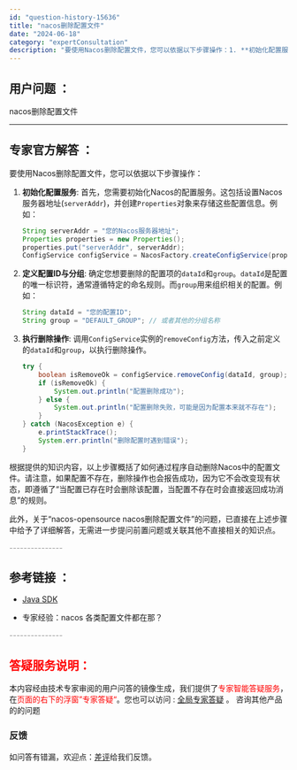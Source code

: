 ```yaml
---
id: "question-history-15636"
title: "nacos删除配置文件"
date: "2024-06-18"
category: "expertConsultation"
description: "要使用Nacos删除配置文件，您可以依据以下步骤操作：1. **初始化配置服务**:    首先，您需要初始化Nacos的配置服务。这包括设置Nacos服务器地址(`serverAddr`)，并创建`Properties`对象来存储这些配置信息。例如：   ```java   String serv"
---
```


## 用户问题 ： 
 nacos删除配置文件  

---------------
## 专家官方解答 ：

要使用Nacos删除配置文件，您可以依据以下步骤操作：

1. **初始化配置服务**: 
   首先，您需要初始化Nacos的配置服务。这包括设置Nacos服务器地址(`serverAddr`)，并创建`Properties`对象来存储这些配置信息。例如：
   ```java
   String serverAddr = "您的Nacos服务器地址";
   Properties properties = new Properties();
   properties.put("serverAddr", serverAddr);
   ConfigService configService = NacosFactory.createConfigService(properties);
   ```
   
2. **定义配置ID与分组**: 
   确定您想要删除的配置项的`dataId`和`group`。`dataId`是配置的唯一标识符，通常遵循特定的命名规则。而`group`用来组织相关的配置。例如：
   ```java
   String dataId = "您的配置ID";
   String group = "DEFAULT_GROUP"; // 或者其他的分组名称
   ```
   
3. **执行删除操作**: 
   调用`ConfigService`实例的`removeConfig`方法，传入之前定义的`dataId`和`group`，以执行删除操作。
   ```java
   try {
       boolean isRemoveOk = configService.removeConfig(dataId, group);
       if (isRemoveOk) {
           System.out.println("配置删除成功");
       } else {
           System.out.println("配置删除失败，可能是因为配置本来就不存在");
       }
   } catch (NacosException e) {
       e.printStackTrace();
       System.err.println("删除配置时遇到错误");
   }
   ```

根据提供的知识内容，以上步骤概括了如何通过程序自动删除Nacos中的配置文件。请注意，如果配置不存在，删除操作也会报告成功，因为它不会改变现有状态，即遵循了“当配置已存在时会删除该配置，当配置不存在时会直接返回成功消息”的规则。

此外，关于“nacos-opensource nacos删除配置文件”的问题，已直接在上述步骤中给予了详细解答，无需进一步提问前置问题或关联其他不直接相关的知识点。


<font color="#949494">---------------</font> 


## 参考链接 ：

* [Java SDK](https://nacos.io/docs/latest/guide/user/sdk)
 
 * 专家经验：nacos 各类配置文件都在那？ 


 <font color="#949494">---------------</font> 
 


## <font color="#FF0000">答疑服务说明：</font> 

本内容经由技术专家审阅的用户问答的镜像生成，我们提供了<font color="#FF0000">专家智能答疑服务</font>，在<font color="#FF0000">页面的右下的浮窗”专家答疑“</font>。您也可以访问 : [全局专家答疑](https://answer.opensource.alibaba.com/docs/intro) 。 咨询其他产品的的问题

### 反馈
如问答有错漏，欢迎点：[差评](https://ai.nacos.io/user/feedbackByEnhancerGradePOJOID?enhancerGradePOJOId=15688)给我们反馈。
